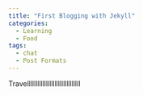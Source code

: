 ```yaml
---
title: "First Blogging with Jekyll"
categories:
  - Learning
  - Food
tags:
  - chat
  - Post Formats
---
```



Travelllllllllllllllllllllllllllllll